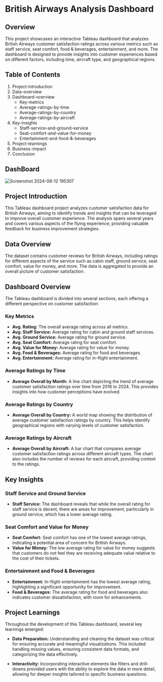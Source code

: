 # British Airways Analysis Dashboard

## Overview

This project showcases an interactive Tableau dashboard that analyzes British Airways customer satisfaction ratings across various metrics such as staff service, seat comfort, food & beverages, entertainment, and more. The dashboard is designed to provide insights into customer experiences based on different factors, including time, aircraft type, and geographical regions.

## Table of Contents

1. Project-introduction
2. Data-overview
3. Dashboard-overview
   - Key-metrics
   - Average-ratings-by-time
   - Average-ratings-by-country
   - Average-ratings-by-aircraft
4. Key-insights
   - Staff-service-and-ground-service
   - Seat-comfort-and-value-for-money
   - Entertainment-and-food-&-beverages
5. Project-learnings
6. Business-impact
7. Conclusion

## DashBoard
![Screenshot 2024-08-12 195307](https://github.com/user-attachments/assets/858bd129-6c68-4a5b-80c6-f3fbbe348ce4)


## Project Introduction

This Tableau dashboard project analyzes customer satisfaction data for British Airways, aiming to identify trends and insights that can be leveraged to improve overall customer experience. The analysis spans several years and covers various aspects of the flying experience, providing valuable feedback for business improvement strategies.

## Data Overview

The dataset contains customer reviews for British Airways, including ratings for different aspects of the service such as cabin staff, ground service, seat comfort, value for money, and more. The data is aggregated to provide an overall picture of customer satisfaction.

## Dashboard Overview

The Tableau dashboard is divided into several sections, each offering a different perspective on customer satisfaction:

### Key Metrics

- **Avg. Rating:** The overall average rating across all metrics.
- **Avg. Staff Service:** Average rating for cabin and ground staff services.
- **Avg. Ground Service:** Average rating for ground service.
- **Avg. Seat Comfort:** Average rating for seat comfort.
- **Avg. Value for Money:** Average rating for value for money.
- **Avg. Food & Beverages:** Average rating for food and beverages.
- **Avg. Entertainment:** Average rating for in-flight entertainment.

### Average Ratings by Time

- **Average Overall by Month:** A line chart depicting the trend of average customer satisfaction ratings over time from 2016 to 2024. This provides insights into how customer perceptions have evolved.

### Average Ratings by Country

- **Average Overall by Country:** A world map showing the distribution of average customer satisfaction ratings by country. This helps identify geographical regions with varying levels of customer satisfaction.

### Average Ratings by Aircraft

- **Average Overall by Aircraft:** A bar chart that compares average customer satisfaction ratings across different aircraft types. The chart also includes the number of reviews for each aircraft, providing context to the ratings.

## Key Insights

### Staff Service and Ground Service

- **Staff Service:** The dashboard reveals that while the overall rating for staff service is decent, there are areas for improvement, particularly in ground service, which has a lower average rating.
  
### Seat Comfort and Value for Money

- **Seat Comfort:** Seat comfort has one of the lowest average ratings, indicating a potential area of concern for British Airways.
- **Value for Money:** The low average rating for value for money suggests that customers do not feel they are receiving adequate value relative to the cost of their tickets.

### Entertainment and Food & Beverages

- **Entertainment:** In-flight entertainment has the lowest average rating, highlighting a significant opportunity for improvement.
- **Food & Beverages:** The average rating for food and beverages also indicates customer dissatisfaction, with room for enhancements.

## Project Learnings

Throughout the development of this Tableau dashboard, several key learnings emerged:

- **Data Preparation:** Understanding and cleaning the dataset was critical for ensuring accurate and meaningful visualizations. This included handling missing values, ensuring consistent data formats, and categorizing the data effectively.
  
- **Interactivity:** Incorporating interactive elements like filters and drill-downs provided users with the ability to explore the data in more detail, allowing for deeper insights tailored to specific business questions.



